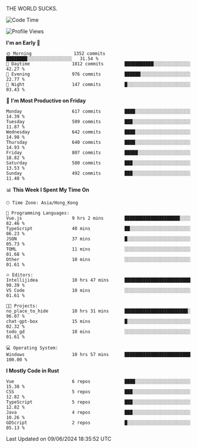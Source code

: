 THE WORLD SUCKS.

<!--START_SECTION:waka-->
![Code Time](http://img.shields.io/badge/Code%20Time-218%20hrs%2019%20mins-blue)

![Profile Views](http://img.shields.io/badge/Profile%20Views-0-blue)

**I'm an Early 🐤** 

```text
🌞 Morning                1352 commits        ████████░░░░░░░░░░░░░░░░░   31.54 % 
🌆 Daytime                1812 commits        ███████████░░░░░░░░░░░░░░   42.27 % 
🌃 Evening                976 commits         ██████░░░░░░░░░░░░░░░░░░░   22.77 % 
🌙 Night                  147 commits         █░░░░░░░░░░░░░░░░░░░░░░░░   03.43 % 
```
📅 **I'm Most Productive on Friday** 

```text
Monday                   617 commits         ████░░░░░░░░░░░░░░░░░░░░░   14.39 % 
Tuesday                  509 commits         ███░░░░░░░░░░░░░░░░░░░░░░   11.87 % 
Wednesday                642 commits         ████░░░░░░░░░░░░░░░░░░░░░   14.98 % 
Thursday                 640 commits         ████░░░░░░░░░░░░░░░░░░░░░   14.93 % 
Friday                   807 commits         █████░░░░░░░░░░░░░░░░░░░░   18.82 % 
Saturday                 580 commits         ███░░░░░░░░░░░░░░░░░░░░░░   13.53 % 
Sunday                   492 commits         ███░░░░░░░░░░░░░░░░░░░░░░   11.48 % 
```


📊 **This Week I Spent My Time On** 

```text
🕑︎ Time Zone: Asia/Hong_Kong

💬 Programming Languages: 
Vue.js                   9 hrs 2 mins        █████████████████████░░░░   82.46 % 
TypeScript               40 mins             ██░░░░░░░░░░░░░░░░░░░░░░░   06.23 % 
JSON                     37 mins             █░░░░░░░░░░░░░░░░░░░░░░░░   05.73 % 
TOML                     11 mins             ░░░░░░░░░░░░░░░░░░░░░░░░░   01.68 % 
Other                    10 mins             ░░░░░░░░░░░░░░░░░░░░░░░░░   01.61 % 

🔥 Editors: 
Intellijidea             10 hrs 47 mins      █████████████████████████   98.39 % 
VS Code                  10 mins             ░░░░░░░░░░░░░░░░░░░░░░░░░   01.61 % 

🐱‍💻 Projects: 
no_place_to_hide         10 hrs 31 mins      ████████████████████████░   96.07 % 
chat-gpt-box             15 mins             █░░░░░░░░░░░░░░░░░░░░░░░░   02.32 % 
todo_gd                  10 mins             ░░░░░░░░░░░░░░░░░░░░░░░░░   01.61 % 

💻 Operating System: 
Windows                  10 hrs 57 mins      █████████████████████████   100.00 % 
```

**I Mostly Code in Rust** 

```text
Vue                      6 repos             ████░░░░░░░░░░░░░░░░░░░░░   15.38 % 
CSS                      5 repos             ███░░░░░░░░░░░░░░░░░░░░░░   12.82 % 
TypeScript               5 repos             ███░░░░░░░░░░░░░░░░░░░░░░   12.82 % 
Java                     4 repos             ███░░░░░░░░░░░░░░░░░░░░░░   10.26 % 
GDScript                 2 repos             █░░░░░░░░░░░░░░░░░░░░░░░░   05.13 % 
```




 Last Updated on 09/06/2024 18:35:52 UTC
<!--END_SECTION:waka-->
